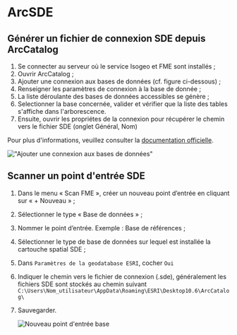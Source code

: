 # ArcSDE <i class="fa fa-database"></i>

## Générer un fichier de connexion SDE depuis ArcCatalog

1. Se connecter au serveur où le service Isogeo et FME sont installés ;
2. Ouvrir ArcCatalog ;
3. Ajouter une connexion aux bases de données (cf. figure ci-dessous) ;
4. Renseigner les paramètres de connexion à la base de donnée ;
5. La liste déroulante des bases de données accessibles se génère ;
6. Selectionner la base concernée, valider et vérifier que la liste des tables s'affiche dans l'arborescence.
7. Ensuite, ouvrir les propriétes de la connexion pour récupérer le chemin vers le fichier SDE (onglet Général, Nom)

Pour plus d'informations, veuillez consulter la [documentation officielle](http://desktop.arcgis.com/fr/arcmap/latest/manage-data/using-arccatalog/connecting-to-an-enterprise-geodatabase-from-the-catalog-window.htm).

!["Ajouter une connexion aux bases de données"](/assets/scanFME_sde_arcCatalog.png)

## Scanner un point d'entrée SDE

1. Dans le menu « Scan FME », créer un nouveau point d’entrée en cliquant sur « + Nouveau » ;
2. Sélectionner le type « Base de données » ;
3. Nommer le point d’entrée. Exemple : Base de références ;
4. Sélectionner le type de base de données sur lequel est installée la cartouche spatial SDE ;
5. Dans `Paramètres de la geodatabase ESRI`, cocher `Oui`
6. Indiquer le chemin vers le fichier de connexion (.sde), généralement les fichiers SDE sont stockés au chemin suivant `C:\Users\Nom_utilisateur\AppData\Roaming\ESRI\Desktop10.6\ArcCatalog\`
7. Sauvegarder.

    ![Nouveau point d&apos;entrée base](/assets/scanFME_new_DB_ready.png "Le nouveau point d&apos;entrée est prêt à être scanné")